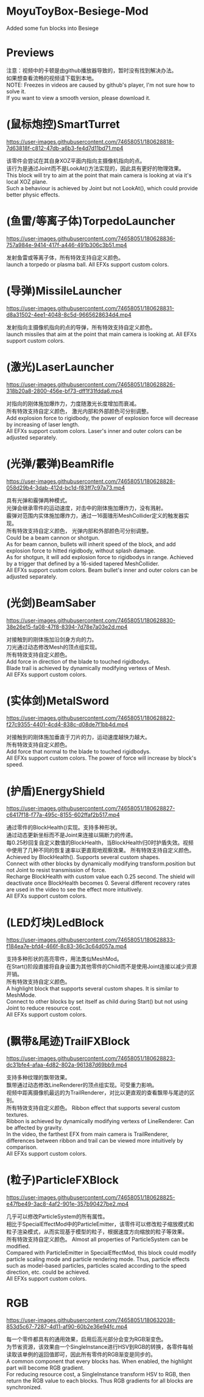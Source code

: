 # MoyuToyBox-Besiege-Mod
Added some fun blocks into Besiege  

# Previews  
注意：视频中的卡顿是由github播放器导致的，暂时没有找到解决办法。  
      如果想查看流畅的视频请下载到本地。  
NOTE: Freezes in videos are caused by github's player, I'm not sure how to solve it.   
      If you want to view a smooth version, please download it.  

# (鼠标炮控)SmartTurret
https://user-images.githubusercontent.com/74658051/180628818-7d63818f-c812-47db-a6b3-fe4d7d11bd71.mp4

该零件会尝试在其自身XOZ平面内指向主摄像机指向的点。  
该行为是通过Joint而不是LookAt()方法实现的，因此具有更好的物理效果。  
This block will try to aim at the point that main camera is looking at via it's local XOZ plane.  
Such a behaviour is achieved by Joint but not LookAt(), which could provide better physic effects.  

# (鱼雷/等离子体)TorpedoLauncher
https://user-images.githubusercontent.com/74658051/180628836-757a984e-9414-417f-a446-491b306c3b51.mp4

发射鱼雷或等离子体，所有特效支持自定义颜色。  
launch a torpedo or plasma ball. All EFXs support custom colors.  

# (导弹)MissileLauncher
https://user-images.githubusercontent.com/74658051/180628831-d8a31502-4ee1-4048-8c5d-9665628634d4.mp4

发射指向主摄像机指向的点的导弹，所有特效支持自定义颜色。  
launch missiles that aim at the point that main camera is looking at. All EFXs support custom colors.  

# (激光)LaserLauncher
https://user-images.githubusercontent.com/74658051/180628826-318b20a8-2800-456e-bf73-dff1f31fdda6.mp4

对指向的刚体施加爆炸力，力度随激光长度增加而衰减。  
所有特效支持自定义颜色， 激光内部和外部颜色可分别调整。  
Add explosion force to rigidbody, the power of explosion force will decrease by increasing of laser length.    
All EFXs support custom colors. Laser's inner and outer colors can be adjusted separately.  

# (光弹/霰弹)BeamRifle
https://user-images.githubusercontent.com/74658051/180628828-058d29b4-3dab-412d-bc1d-f83ff7c97a73.mp4

具有光弹和霰弹两种模式。  
光弹会继承零件的运动速度，对击中的刚体施加爆炸力，没有溅射。  
霰弹对范围内实体施加爆炸力，通过一16面锥形MeshCollider定义的触发器实现。  
所有特效支持自定义颜色， 光弹内部和外部颜色可分别调整。  
Could be a beam cannon or shotgun.  
As for beam cannon, bullets will inherit speed of the block, and add explosion force to hitted rigidbody, without splash damage.  
As for shotgun, it will add explosion force to rigidbodys in range. Achieved by a trigger that defined by a 16-sided tapered MeshCollider.   
All EFXs support custom colors. Beam bullet's inner and outer colors can be adjusted separately.  

# (光剑)BeamSaber
https://user-images.githubusercontent.com/74658051/180628830-38e26e15-fa08-47f8-8394-7d78e7a03e2d.mp4

对接触到的刚体施加沿剑身方向的力。  
刀光通过动态修改Mesh的顶点组实现。  
所有特效支持自定义颜色。  
Add force in direction of the blade to touched rigidbodys.  
Blade trail is achieved by dynamically modifying vertexs of Mesh.  
All EFXs support custom colors.  

# (实体剑)MetalSword
https://user-images.githubusercontent.com/74658051/180628822-f27c9355-4401-4cd4-838c-d08de7f1bb4d.mp4

对接触到的刚体施加垂直于刀片的力，运动速度越快力越大。  
所有特效支持自定义颜色。  
Add force that normal to the blade to touched rigidbodys.  
All EFXs support custom colors. The power of force will increase by block's speed.   

# (护盾)EnergyShield
https://user-images.githubusercontent.com/74658051/180628827-c6417f18-f77a-495c-8155-602ffaf2b517.mp4

通过零件的BlockHealth()实现。支持多种形状。  
通过动态更新坐标而不是Joint来连接以隔断力的传递。  
每0.25秒回复自定义数值的BlockHealth，当BlockHealth归0时护盾失效。视频中使用了几种不同的恢复速率以更直观地观察效果。
所有特效支持自定义颜色。  
Achieved by BlockHealth(). Supports several custom shapes.  
Connect with other blocks by dynamically modifying transform.position but not Joint to resist transmission of force.  
Recharge BlockHealth with custom value each 0.25 second. The shield will deactivate once BlockHealth becomes 0. Several different recovery rates are used in the video to see the effect more intuitively.  
All EFXs support custom colors.  

# (LED灯块)LedBlock
https://user-images.githubusercontent.com/74658051/180628833-f184ea7e-bfd4-466f-8c83-36c3c64d057a.mp4

支持多种形状的高亮零件，用法类似MeshMod。  
在Start()阶段直接将自身设置为其他零件的Child而不是使用Joint连接以减少资源开销。  
所有特效支持自定义颜色。  
A highlight block that supports several custom shapes. It is similar to MeshMode.  
Connect to other blocks by set itself as child during Start() but not using Joint to reduce resource cost.  
All EFXs support custom colors.  

# (飘带&尾迹)TrailFXBlock
https://user-images.githubusercontent.com/74658051/180628823-dc31bfe4-afaa-4d82-802a-961387d69bb9.mp4

支持多种纹理的飘带效果。  
飘带通过动态修改LineRenderer的顶点组实现。可受重力影响。  
视频中距离摄像机最远的为TrailRenderer，对比以更直观的查看飘带与尾迹的区别。  
所有特效支持自定义颜色。 
Ribbon effect that supports several custom textures.  
Ribbon is achieved by dynamically modifying vertexs of LineRenderer. Can be affected by gravity.  
In the video, the farthest EFX from main camera is TrailRenderer, differences between ribbon and trail can be viewed more intuitively by comparison.  
All EFXs support custom colors.  

# (粒子)ParticleFXBlock
https://user-images.githubusercontent.com/74658051/180628825-e47fbe49-3ac8-4af2-901e-357b90427be2.mp4

几乎可以修改ParticleSystem的所有属性。  
相比于SpecialEffectMod中的ParticleEmitter，该零件可以修改粒子缩放模式和粒子渲染模式，从而实现基于模型的粒子，根据速度方向缩放的粒子等效果。  
所有特效支持自定义颜色。 
Almost all properties of ParticleSystem can be modified.  
Compared with ParticleEmitter in SpecialEffectMod, this block could modify particle scaling mode and particle rendering mode. Thus, particle effects such as model-based particles, particles scaled according to the speed direction, etc. could be achieved.  
All EFXs support custom colors.  

# RGB
https://user-images.githubusercontent.com/74658051/180632038-853d5c67-7287-4d11-af90-60b2e36e94fc.mp4

每一个零件都具有的通用效果，启用后高光部分会变为RGB渐变色。  
为节省资源，该效果由一个SingleInstance进行HSV到RGB的转换，各零件每帧读取该单例的返回值即可，因此所有零件的RGB渐变是同步的。  
A common component that every blocks has. When enabled, the highlight part will become RGB gradient.  
For reducing resource cost, a SingleInstance transform HSV to RGB, then return the RGB value to each blocks. Thus RGB gradients for all blocks are synchronized.  
